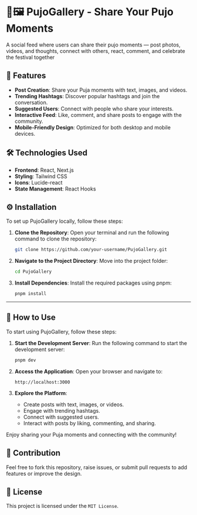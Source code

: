 # 🔱🖼️ PujoGallery - Share Your Pujo Moments

A social feed where users can share their pujo moments — post photos, videos, and thoughts, connect with others, react, comment, and celebrate the festival together

## 🌟 Features

- **Post Creation**: Share your Puja moments with text, images, and videos.
- **Trending Hashtags**: Discover popular hashtags and join the conversation.
- **Suggested Users**: Connect with people who share your interests.
- **Interactive Feed**: Like, comment, and share posts to engage with the community.
- **Mobile-Friendly Design**: Optimized for both desktop and mobile devices.

## 🛠️ Technologies Used

- **Frontend**: React, Next.js
- **Styling**: Tailwind CSS
- **Icons**: Lucide-react
- **State Management**: React Hooks

## ⚙️ Installation

To set up PujoGallery locally, follow these steps:

1. **Clone the Repository**:
   Open your terminal and run the following command to clone the repository:
   ```bash
   git clone https://github.com/your-username/PujoGallery.git
   ```

2. **Navigate to the Project Directory**:
   Move into the project folder:
   ```bash
   cd PujoGallery
   ```

3. **Install Dependencies**:
   Install the required packages using pnpm:
   ```bash
   pnpm install
   ```

---

## 🚀 How to Use

To start using PujoGallery, follow these steps:

1. **Start the Development Server**:
   Run the following command to start the development server:
   ```bash
   pnpm dev
   ```

2. **Access the Application**:
   Open your browser and navigate to:
   ```
   http://localhost:3000
   ```

3. **Explore the Platform**:
   - Create posts with text, images, or videos.
   - Engage with trending hashtags.
   - Connect with suggested users.
   - Interact with posts by liking, commenting, and sharing.

Enjoy sharing your Puja moments and connecting with the community!

## 🤝 Contribution

Feel free to fork this repository, raise issues, or submit pull requests to add features or improve the design.

## 📜 License

This project is licensed under the `MIT License`.